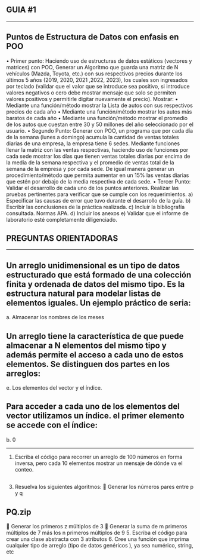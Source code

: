 ## GUIA #1
**********************************************************************************************************************
## Puntos de Estructura de Datos con enfasis en POO
•  Primer punto: 
Haciendo uso de estructuras de datos estáticos (vectores y matrices) con POO, Generar un
Algoritmo que guarda una matriz de N vehículos (Mazda, Toyota, etc.) con sus respectivos precios
durante los últimos 5 años (2019, 2020, 2021 ,2022, 2023), los cuales son ingresados por teclado
(validar que el valor que se introduce sea positivo, si introduce valores negativos o cero debe mostrar
mensaje que solo se permiten valores positivos y permitirle digitar nuevamente el precio). Mostrar:
• Mediante una función/método mostrar la Lista de autos con sus respectivos precios de cada año
• Mediante una función/método mostrar los autos más baratos de cada año
• Mediante una función/método mostrar el promedio de los autos que cuestan entre 30 y 50
millones del año seleccionado por el usuario.
•  Segundo Punto: 
Generar con POO, un programa que por cada día de la semana (lunes a domingo) acumula la
cantidad de ventas totales diarias de una empresa, la empresa tiene 6 sedes. Mediante funciones
llenar la matriz con las ventas respectivas, haciendo uso de funciones por cada sede mostrar los días
que tienen ventas totales diarias por encima de la media de la semana respectiva y el promedio de
ventas total de la semana de la empresa y por cada sede. De igual manera generar un
procedimiento/método que permita aumentar en un 15% las ventas diarias que estén por debajo de la
media respectiva de cada sede.
•  Tercer Punto:
Validar el desarrollo de cada uno de los puntos anteriores. Realizar las pruebas pertinentes para
verificar que se cumple con los requerimientos.
a) Especificar las causas de error que tuvo durante el desarrollo de la guía.
b) Escribir las conclusiones de la práctica realizada.
c) Incluir la bibliografía consultada. Normas APA.
d) Incluir los anexos
e) Validar que el informe de laboratorio esté completamente diligenciado.

## PREGUNTAS ORIENTADORAS

**********************************************************************************************************************
## Un arreglo unidimensional es un tipo de datos estructurado que está formado de una colección finita y ordenada de datos del mismo tipo. Es la estructura natural para modelar listas de elementos iguales. Un ejemplo práctico de seria:

 a. Almacenar los nombres de los meses

## Un arreglo tiene la característica de que puede almacenar a N elementos del mismo tipo y además permite el acceso a cada uno de estos elementos. Se distinguen dos partes en los arreglos:

 e. Los elementos del vector y el índice.

## Para acceder a cada uno de los elementos del vector utilizamos un índice. el primer elemento se accede con el índice:

 b. 0
**********************************************************************************************************************
1. Escriba el código para recorrer un arreglo de 100 números en forma inversa, pero cada 10
elementos mostrar un mensaje de dónde va el conteo.
  ## 
3. Resuelva los siguientes algoritmos:
 Generar los números pares entre p y q
  ## PQ.zip
 Generar los primeros z múltiplos de 3
 Generar la suma de m primeros múltiplos de 7 más los n primeros múltiplos de 9
5. Escriba el código para crear una clase abstracta con 3 atributos
6. Cree una función que imprima cualquier tipo de arreglo (tipo de datos genéricos <T>), ya sea
numérico, string, etc
